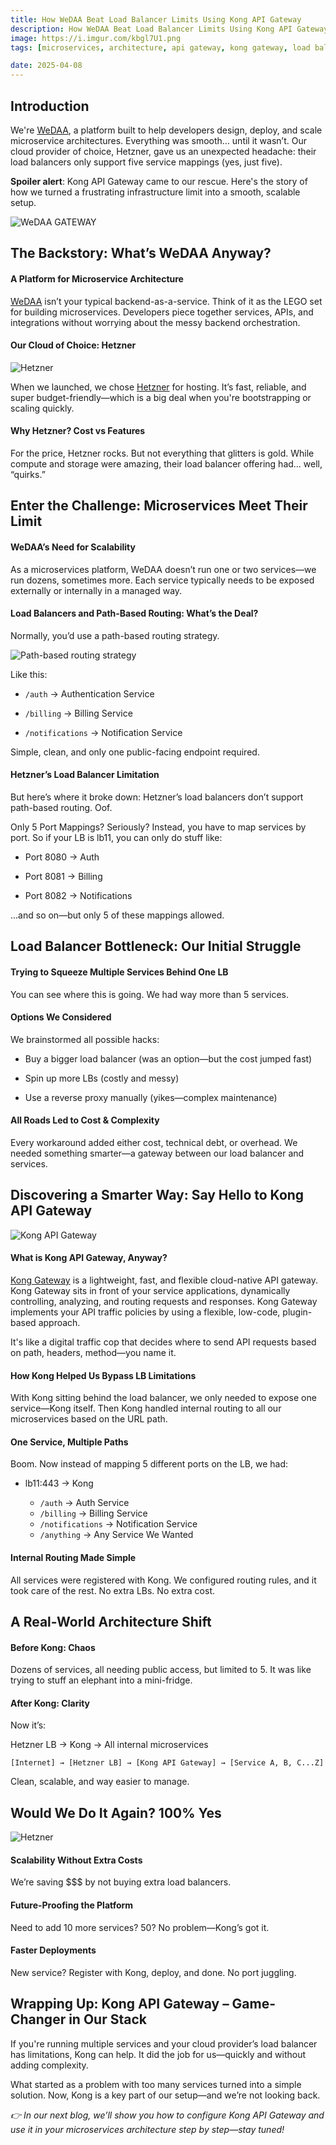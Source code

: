 ```yaml
---
title: How WeDAA Beat Load Balancer Limits Using Kong API Gateway
description: How WeDAA Beat Load Balancer Limits Using Kong API Gateway
image: https://i.imgur.com/kbgl7U1.png
tags: [microservices, architecture, api gateway, kong gateway, load balancer, hetzner, path based routing, cloud infrastructure, scaling microservices, cloud cost optimization, infrastructure challenges, backend architecture, platform engineering, api management]

date: 2025-04-08
---
```


## Introduction

We're [WeDAA](https://www.wedaa.tech/), a platform built to help developers design, deploy, and scale microservice architectures. Everything was smooth… until it wasn’t. Our cloud provider of choice, Hetzner, gave us an unexpected headache: their load balancers only support five service mappings (yes, just five).

**Spoiler alert**: Kong API Gateway came to our rescue. Here's the story of how we turned a frustrating infrastructure limit into a smooth, scalable setup.

![WeDAA GATEWAY](/img/blog/kong-apigateway/intro.png)

## The Backstory: What’s WeDAA Anyway?

#### A Platform for Microservice Architecture
[WeDAA](https://www.wedaa.tech/) isn’t your typical backend-as-a-service. Think of it as the LEGO set for building microservices. Developers piece together services, APIs, and integrations without worrying about the messy backend orchestration.

#### Our Cloud of Choice: Hetzner

![Hetzner](/img/blog/kong-apigateway/hetzner.png)

When we launched, we chose [Hetzner](https://www.hetzner.com/) for hosting. It’s fast, reliable, and super budget-friendly—which is a big deal when you're bootstrapping or scaling quickly.

#### Why Hetzner? Cost vs Features
For the price, Hetzner rocks. But not everything that glitters is gold. While compute and storage were amazing, their load balancer offering had… well, “quirks.”

## Enter the Challenge: Microservices Meet Their Limit

#### WeDAA’s Need for Scalability
As a microservices platform, WeDAA doesn’t run one or two services—we run dozens, sometimes more. Each service typically needs to be exposed externally or internally in a managed way.

#### Load Balancers and Path-Based Routing: What’s the Deal?

Normally, you’d use a path-based routing strategy. 

![Path-based routing strategy](/img/blog/kong-apigateway/path-based-routing.png)

Like this:

- `/auth` → Authentication Service

- `/billing` → Billing Service

- `/notifications` → Notification Service

Simple, clean, and only one public-facing endpoint required.

#### Hetzner’s Load Balancer Limitation
But here’s where it broke down: Hetzner’s load balancers don’t support path-based routing. Oof.

Only 5 Port Mappings? Seriously?
Instead, you have to map services by port. So if your LB is lb11, you can only do stuff like:

- Port 8080 → Auth

- Port 8081 → Billing

- Port 8082 → Notifications

...and so on—but only 5 of these mappings allowed.

## Load Balancer Bottleneck: Our Initial Struggle

#### Trying to Squeeze Multiple Services Behind One LB
You can see where this is going. We had way more than 5 services.

#### Options We Considered

We brainstormed all possible hacks:

- Buy a bigger load balancer (was an option—but the cost jumped fast)

- Spin up more LBs (costly and messy)

- Use a reverse proxy manually (yikes—complex maintenance)

#### All Roads Led to Cost & Complexity

Every workaround added either cost, technical debt, or overhead. We needed something smarter—a gateway between our load balancer and services.

## Discovering a Smarter Way: Say Hello to Kong API Gateway

![Kong API Gateway](https://miro.medium.com/v2/resize:fit:1020/1*vi1keg-mSEHuQCMcPK_orw.png)

#### What is Kong API Gateway, Anyway?

[Kong Gateway](https://docs.konghq.com/gateway/3.10.x/get-started/) is a lightweight, fast, and flexible cloud-native API gateway. Kong Gateway sits in front of your service applications, dynamically controlling, analyzing, and routing requests and responses. Kong Gateway implements your API traffic policies by using a flexible, low-code, plugin-based approach.

It's like a digital traffic cop that decides where to send API requests based on path, headers, method—you name it.

#### How Kong Helped Us Bypass LB Limitations
With Kong sitting behind the load balancer, we only needed to expose one service—Kong itself. Then Kong handled internal routing to all our microservices based on the URL path.

#### One Service, Multiple Paths
Boom. Now instead of mapping 5 different ports on the LB, we had:

- lb11:443 → Kong

    - `/auth`          → Auth Service
    - `/billing`       → Billing Service
    - `/notifications` → Notification Service
    - `/anything`      → Any Service We Wanted

#### Internal Routing Made Simple
All services were registered with Kong. We configured routing rules, and it took care of the rest. No extra LBs. No extra cost.


## A Real-World Architecture Shift
#### Before Kong: Chaos
Dozens of services, all needing public access, but limited to 5. It was like trying to stuff an elephant into a mini-fridge.

#### After Kong: Clarity

Now it’s:

Hetzner LB → Kong → All internal microservices

```
[Internet] → [Hetzner LB] → [Kong API Gateway] → [Service A, B, C...Z]
```

Clean, scalable, and way easier to manage.

## Would We Do It Again? 100% Yes

![Hetzner](/img/blog/kong-apigateway/developer.png)

#### Scalability Without Extra Costs
We’re saving $$$ by not buying extra load balancers.

#### Future-Proofing the Platform
Need to add 10 more services? 50? No problem—Kong’s got it.

#### Faster Deployments
New service? Register with Kong, deploy, and done. No port juggling.

## Wrapping Up: Kong API Gateway – Game-Changer in Our Stack

If you're running multiple services and your cloud provider’s load balancer has limitations, Kong can help. It did the job for us—quickly and without adding complexity.

What started as a problem with too many services turned into a simple solution. Now, Kong is a key part of our setup—and we’re not looking back.

*👉 In our next blog, we’ll show you how to configure Kong API Gateway and use it in your microservices architecture step by step—stay tuned!*